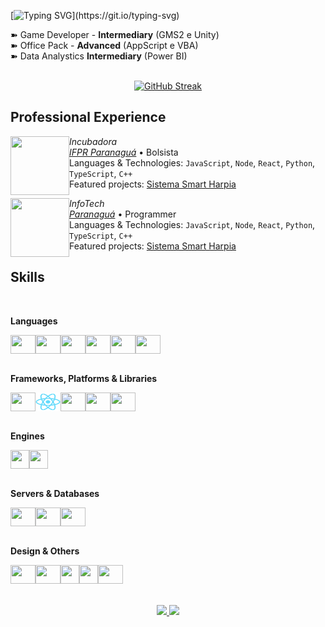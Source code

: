 <!-- 
  ## Links de onde usei para fazer meu readme

  # Typer - (https://readme-typing-svg.herokuapp.com/demo/)
  # Stats - (https://github-readme-streak-stats.herokuapp.com/demo/)
  # Grafico - (https://ashutosh00710.github.io/github-readme-activity-graph/)
  # VisitCount - (https://visitcount.itsvg.in/)

-->

[![Typing SVG](https://readme-typing-svg.herokuapp.com?font=Fira+Code&pause=1000&random=false&width=435&lines=Hi!+I'm+Josu%C3%A9+Henrique;Welcome+to+my+profile!!)](https://git.io/typing-svg)

➽ Game Developer - **Intermediary** (GMS2 e Unity) <br>
➽ Office Pack - **Advanced** (AppScript e VBA)<br>
➽ Data Analystics **Intermediary** (Power BI)

<br/>

<div align="center">
  <a href="https://git.io/streak-stats">
    <img src="https://github-readme-streak-stats.herokuapp.com?user=mauboru&theme=github-dark-blue&border_radius=5&border=0&locale=pt_BR&mode=weekly&hide_border=true" alt="GitHub Streak" />
  </a>
</div>

## Professional Experience

<img align="left" height="94px" width="94px" alt="" src="https://encrypted-tbn0.gstatic.com/images?q=tbn:ANd9GcTB4ER18z6qjLkd3GxlO0O6yfEpGLyxK8CHZg&s"/>

_Incubadora_ \
[_IFPR Paranaguá_](https://ifpr.edu.br/paranagua/) • Bolsista \
Languages & Technologies: `JavaScript`, `Node`, `React`, `Python`, `TypeScript`, `C++`\
Featured projects: [Sistema Smart Harpia](https://www.linkedin.com/posts/josue-henrique_sistema-web-para-vitrine-de-projetos-incubadora-activity-7254094993617813504-QD6x?utm_source=share&utm_medium=member_desktop)
<br/>

<img align="left" height="94px" width="94px" alt="" src="https://www.infotech-solucoes.com/novo/public/img/logo_infotech.png"/>

_InfoTech_ \
[_Paranaguá_](https://www.infotech-solucoes.com/) • Programmer \
Languages & Technologies: `JavaScript`, `Node`, `React`, `Python`, `TypeScript`, `C++`\
Featured projects: [Sistema Smart Harpia](https://www.linkedin.com/posts/josue-henrique_sistema-web-para-vitrine-de-projetos-incubadora-activity-7254094993617813504-QD6x?utm_source=share&utm_medium=member_desktop)
<br/>

## Skills
<br/>

**Languages**
<br/>
<div style="display: flex; align-items: center;">
  <img height="30" width="40" src="https://cdn.jsdelivr.net/gh/devicons/devicon/icons/javascript/javascript-original.svg" />
  <img height="30" width="40" src="https://cdn.jsdelivr.net/gh/devicons/devicon/icons/typescript/typescript-original.svg" />
  <img height="30" width="40" src="https://cdn.jsdelivr.net/gh/devicons/devicon/icons/python/python-original.svg">
  <img height="30" width="40" src="https://cdn.jsdelivr.net/gh/devicons/devicon/icons/java/java-original.svg">
  <img height="30" width="40" src="https://cdn.jsdelivr.net/gh/devicons/devicon/icons/cplusplus/cplusplus-original.svg" />
  <img height="30" width="40" src="https://cdn.jsdelivr.net/gh/devicons/devicon@latest/icons/php/php-original.svg" />
</div>
<br/>

<!-- 
**Hosting/SaaS**
<br/>
<div style="display: flex; align-items: center;">
  <img height="30" width="40" src="https://cdn.jsdelivr.net/gh/devicons/devicon@latest/icons/amazonwebservices/amazonwebservices-original-wordmark.svg" />
</div>
<br/>
-->

**Frameworks, Platforms & Libraries**
<br/>
<div style="display: flex; align-items: center;">
  <img height="30" width="40" src="https://cdn.jsdelivr.net/gh/devicons/devicon/icons/bootstrap/bootstrap-original.svg" />
  <img height="30" width="40" src="https://raw.githubusercontent.com/devicons/devicon/master/icons/react/react-original.svg">
  <img height="30" width="40" src="https://cdn.jsdelivr.net/gh/devicons/devicon@latest/icons/vuejs/vuejs-original.svg" />
  <img height="30" width="40" src="https://cdn.jsdelivr.net/gh/devicons/devicon@latest/icons/arduino/arduino-original-wordmark.svg" />
  <img height="30" width="40" src="https://pbs.twimg.com/profile_images/773245254979903488/yB0xE3NR_400x400.jpg">
</div>
<br/>

**Engines**
<br/>
<div style="display: flex; align-items: center;">
  <img height="30" width="30" src="https://cdn2.steamgriddb.com/icon/e500b7708a865ec27eef36c33953b06e.ico" />
  <img height="30" width="30" src="https://cdn.jsdelivr.net/gh/devicons/devicon@latest/icons/unity/unity-original.svg" />
</div>
<br/>

**Servers & Databases**
<br/>
<div style="display: flex; align-items: center;">
  <img height="30" width="40" src="https://cdn.jsdelivr.net/gh/devicons/devicon@latest/icons/amazonwebservices/amazonwebservices-original-wordmark.svg" />
  <img height="30" width="40" src="https://cdn.jsdelivr.net/gh/devicons/devicon/icons/sqlite/sqlite-original.svg">
  <img height="30" width="40" src="https://cdn.jsdelivr.net/gh/devicons/devicon/icons/mysql/mysql-original.svg">
</div>
<br/>

**Design & Others**
<br/>
<div style="display: flex; align-items: center;">
  <img height="30" width="40" src="https://www.gimp.org/images/frontpage/wilber-big.png">
  <img height="30" width="40" src="https://static.canva.com/web/images/12487a1e0770d29351bd4ce4f87ec8fe.svg">
  <img height="30" width="30" src="https://pt.wizcase.com/wp-content/uploads/2022/08/CapCut-app-Logo-Transparent.png">
  <img height="30" width="30" src="https://upload.wikimedia.org/wikipedia/commons/4/45/Notion_app_logo.png">
  <img height="30" width="40" src="https://cdn.jsdelivr.net/gh/devicons/devicon/icons/vscode/vscode-original.svg" />
</div>

<br/>
<br/>

<div align="center">
  <a href="https://github.com/mauboru">
    <img height="180em" src="https://github-readme-stats.vercel.app/api?username=mauboru&show_icons=true&theme=transparent&include_all_commits=true&count_private=true"/>
    <img height="180em" src="https://github-readme-stats.vercel.app/api/top-langs/?username=mauboru&layout=compact&langs_count=7&theme=transparent"/>
</div>
